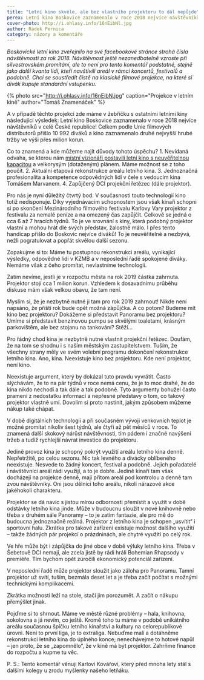 ```yaml
---
title: "Letní kino skvěle, ale bez vlastního projektoru to dál nepůjde"
perex: Letní kino Boskovice zaznamenalo v roce 2018 nejvíce návštěvníků v celé ČR, ale projektor si musíme stále půjčovat. Změňme to!
cover-photo: http://i.ohlasy.info/16nEibNl.jpg
author: Radek Pernica
category: názory a komentáře
---
```


*Boskovické letní kino zveřejnilo na své facebookové stránce strohá čísla návštěvnosti za rok 2018. Návštěvnost ještě nezanedbatelně vzroste při silvestrovském promítání, ale to není pro tento komentář podstatné, stejně jako další kvanta lidí, kteří navštívili areál v rámci koncertů, festivalů a podobně. Chci se soustředit čistě na klasické filmové projekce, na které si divák kupuje standardní vstupenku.*

{% photo src="http://i.ohlasy.info/16nEibN.jpg" caption="Projekce v letním kině" author="Tomáš Znamenáček" %}

A v případě těchto projekcí zde máme v žebříčku s ostatními letními kiny následující výsledek: Letní kino Boskovice zaznamenalo v roce 2018 nejvíce návštěvníků v celé České republice! Celkem podle Unie filmových distributorů přišlo 10 992 diváků a kino zaznamenalo druhé nejvyšší hrubé tržby ve výši přes milion korun.

Co to znamená a kde můžeme najít důvody tohoto úspěchu? 1. Nevídaná odvaha, se kterou nám [místní vizionáři postavili letní kino s neuvěřitelnou kapacitou](http://www.ohlasy.info/clanky/2015/07/kovarik-80.html) a velkorysým (dotaženým) plánem. Máme možnost se z toho poučit. 2. Aktuální etapová rekonstrukce areálu letního kina. 3. Jednoznačná profesionalita a kompetence odpovědných lidí v čele s vedoucím kina Tomášem Marvanem. 4. Zapůjčený DCI projekční řetězec (dále projektor).

Pro nás je nyní důležitý čtvrtý bod. V současnosti touto technologií kino totiž nedisponuje. Díky vyjednávacím schopnostem jsou však kinaři schopni si po skončení Mezinárodního filmového festivalu Karlovy Vary projektor z festivalu za nemalé peníze a na omezený čas zapůjčit. Celkově se jedná o cca 6 až 7 hracích týdnů. To je ve srovnání s kiny, která podobný projektor vlastní a mohou hrát dle svých představ, žalostně málo. I přes tento handicap přišlo do Boskovic nejvíce diváků! To je neuvěřitelné a nezbývá, nežli pogratulovat a popřát skvělou další sezonu.

Zopakujme si to: Máme tu postupnou rekonstrukci areálu, vynikající výsledky, odpovědné lidi v KZMB a v neposlední řadě spokojené diváky. Nemáme však z čeho promítat, nevlastníme technologii.

Zatím nevíme, jestli je v rozpočtu města na rok 2019 částka zahrnuta. Projektor stojí cca 1 milion korun. Vzhledem k dosavadnímu průběhu diskuse mám však velkou obavu, že tam není. 

Myslím si, že je nezbytně nutné ji tam pro rok 2019 zahrnout! Nikde není napsáno, že příští rok bude opět možná zápůjčka. A co potom? Budeme mít kino bez projektoru? Dokážeme si představit Panoramu bez projektoru? Umíme si představit benzínovou pumpu se skvělými toaletami, krásným parkovištěm, ale bez stojanu na tankování? Stěží… 

Pro řádný chod kina je nezbytně nutné vlastnit projekční řetězec. Doufám, že na tom se shodnu i s naším městským zastupitelstvem. Tuším, že všechny strany měly ve svém volební programu dokončení rekonstrukce letního kina. Ano, kina. Neexistuje kino bez projektoru. Kde není projektor, není kino.

Neexistuje argument, který by dokázal tuto pravdu vyvrátit. Často slýchávám, že to na pár týdnů v roce nemá cenu, že je to moc drahé, že do kina nikdo nechodí a tak dále a tak podobně. Tyto argumenty bohužel často pramení z nedostatku informací a nepřesné představy o tom, co takový projektor vlastně umí. Dovolím si proto nastínit, jakým způsobem můžeme nákup také chápat.

V době digitálních technologií a při současném vývoji venkovních teplot je možné promítat nikoliv šest týdnů, ale čtyři až pět měsíců v roce. To znamená další skokový nárůst návštěvnosti, tím pádem i značné navýšení tržeb a tudíž rychlejší návrat investice do projektoru.

Jedině provoz kina je schopný pokrýt využití areálu letního kina denně. Nepřetržitě, po celou sezonu. Nic tak levného a divácky oblíbeného neexistuje. Nesvede to žádný koncert, festival a podobně. Jejich pořadatelé i návštěvníci areál rádi využijí, a to je dobře. Jedině kinaři tam však docházejí na projekce denně, mají přitom areál pod kontrolou a denně tam zvou návštěvníky. Oni jsou dělníci toho areálu, nikoli nárazové akce jakéhokoli charakteru.

Projektor se dá navíc s jistou mírou odbornosti přemístit a využít v době odstávky letního kina jinde. Může v budoucnu sloužit v nové knihovně nebo třeba v druhém sále Panoramy – to je zatím fantazie, ale pro mě do budoucna jednoznačně reálná. Projektor z letního kina je schopen „usvítit“ i sportovní halu. Zkrátka pro takové zařízení existuje možnost dalšího využití – takže žádných pár projekcí o prázdninách, ale chytré využití po celý rok.

Ve hře může být i zápůjčka do jiné obce v době výluky letního kina. Třeba v Šebetově DCI nemají, ale zcela jistě by rádi hráli Bohemian Rhapsody v premiéře. Tím bychom opět zúročili ekonomický potenciál zařízení. 

V neposlední řadě může projektor sloužit jako záloha pro Panoramu. Tamní projektor už svítí, tuším, bezmála deset let a je třeba začít počítat s možnými technickými komplikacemi.

Zkrátka možnosti leží na stole, stačí jim porozumět. A začít o nákupu přemýšlet jinak.

Pojďme si to shrnout. Máme ve městě různé problémy – hala, knihovna, sokolovna a já nevím, co ještě. Kromě toho tu máme v podobě unikátního areálu současnou špičku letního kinařství a kultury na celorepublikové úrovni. Není to první liga, je to extraliga. Nebuďme malí a dotáhněme rekonstrukci letního kina do úplného konce; nenechávejme to hotové napůl – jen proto, že se „zapomnělo“, že v kině má být projektor. Zahrňme finance do rozpočtu a kupme tu věc. 

P. S.: Tento komentář věnuji Karlovi Kovářovi, který před mnoha lety stál s dalšími kolegy u zrodu myšlenky našeho letňáku.